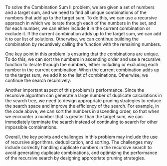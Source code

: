 To solve the Combination Sum II problem, we are given a set of numbers and a target sum, and we need to find all unique combinations of the numbers that add up to the target sum. To do this, we can use a recursive approach in which we iterate through each of the numbers in the set, and for each number, we can either include it in the current combination or exclude it. If the current combination adds up to the target sum, we can add it to our list of solutions. Otherwise, we can continue building the combination by recursively calling the function with the remaining numbers.

One key point in this problem is ensuring that the combinations are unique. To do this, we can sort the numbers in ascending order and use a recursive function to iterate through the numbers, either including or excluding each number in the current combination. When the current combination adds up to the target sum, we add it to the list of combinations. Otherwise, we continue the search recursively.

Another important aspect of this problem is performance. Since the recursive algorithm can generate a large number of duplicate calculations in the search tree, we need to design appropriate pruning strategies to reduce the search space and improve the efficiency of the search. For example, in the code above, we can sort the numbers in ascending order, so that when we encounter a number that is greater than the target sum, we can immediately terminate the search instead of continuing to search for other impossible combinations.

Overall, the key points and challenges in this problem may include the use of recursive algorithms, deduplication, and sorting. The challenges may include correctly handling duplicate numbers in the recursive search to avoid generating duplicate combinations, and optimizing the performance of the recursive search by designing appropriate pruning strategies.
